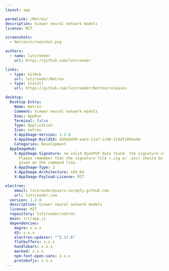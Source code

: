 ```yaml
---
layout: app

permalink: /Netron/
description: Viewer neural network models
license: MIT

screenshots:
  - Netron/screenshot.png

authors:
  - name: lutzroeder
    url: https://github.com/lutzroeder

links:
  - type: GitHub
    url: lutzroeder/Netron
  - type: Install
    url: https://github.com/lutzroeder/Netron/releases

desktop:
  Desktop Entry:
    Name: Netron
    Comment: Viewer neural network models
    Exec: AppRun
    Terminal: false
    Type: Application
    Icon: netron
    X-AppImage-Version: 1.2.0
    X-AppImage-BuildId: dd5b8d90-eae3-11a7-1c60-214df2865e49
    Categories: Development
  AppImageHub:
    X-AppImage-Signature: no valid OpenPGP data found. the signature could not be verified.
      Please remember that the signature file (.sig or .asc) should be the first file
      given on the command line.
    X-AppImage-Type: 2
    X-AppImage-Architecture: x86_64
    X-AppImage-Payload-License: MIT

electron:
    email: lutzroeder@users.noreply.github.com
    url: lutzroeder.com
  version: 1.2.0
  description: Viewer neural network models
  license: MIT
  repository: lutzroeder/netron
  main: src/app.js
  dependencies:
    dagre: x.x.x
    d3: x.x.x
    electron-updater: "^2.17.6"
    flatbuffers: x.x.x
    handlebars: x.x.x
    marked: x.x.x
    npm-font-open-sans: x.x.x
    protobufjs: x.x.x
---
```


